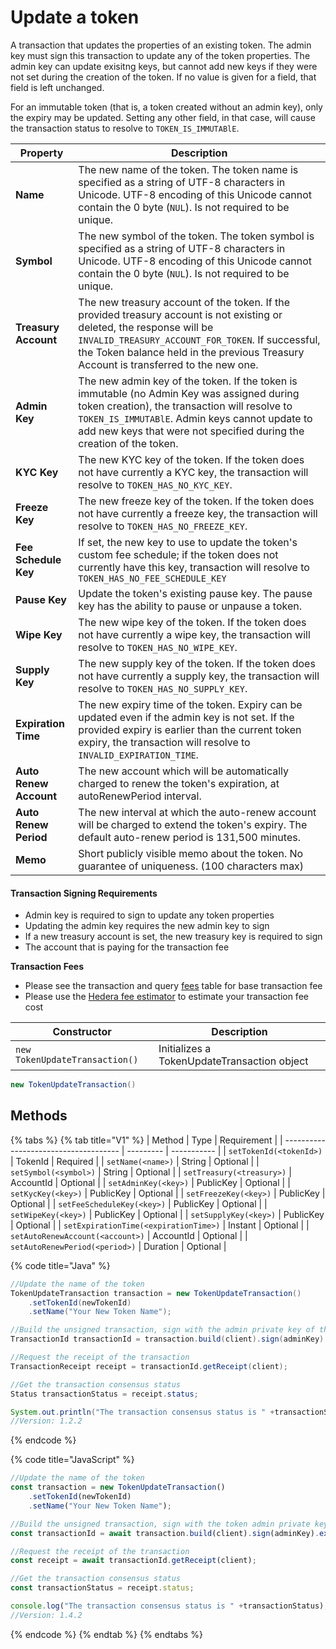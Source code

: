 # Update a token

A transaction that updates the properties of an existing token. The admin key must sign this transaction to update any of the token properties. The admin key can update exisitng keys, but cannot add new keys if they were not set during the creation of the token. If no value is given for a field, that field is left unchanged.

For an immutable token (that is, a token created without an admin key), only the expiry may be updated. Setting any other field, in that case, will cause the transaction status to resolve to `TOKEN_IS_IMMUTABlE`.

| Property               | Description                                                                                                                                                                                                                                                           |
| ---------------------- | --------------------------------------------------------------------------------------------------------------------------------------------------------------------------------------------------------------------------------------------------------------------- |
| **Name**               | The new name of the token. The token name is specified as a string of UTF-8 characters in Unicode. UTF-8 encoding of this Unicode cannot contain the 0 byte (`NUL`). Is not required to be unique.                                                                    |
| **Symbol**             | The new symbol of the token. The token symbol is specified as a string of UTF-8 characters in Unicode. UTF-8 encoding of this Unicode cannot contain the 0 byte (`NUL`). Is not required to be unique.                                                                |
| **Treasury Account**   | The new treasury account of the token. If the provided treasury account is not existing or deleted, the response will be `INVALID_TREASURY_ACCOUNT_FOR_TOKEN`. If successful, the Token balance held in the previous Treasury Account is transferred to the new one.  |
| **Admin Key**          | The new admin key of the token. If the token is immutable (no Admin Key was assigned during token creation), the transaction will resolve to `TOKEN_IS_IMMUTABlE`. Admin keys cannot update to add new keys that were not specified during the creation of the token. |
| **KYC Key**            | The new KYC key of the token. If the token does not have currently a KYC key, the transaction will resolve to `TOKEN_HAS_NO_KYC_KEY`.                                                                                                                                 |
| **Freeze Key**         | The new freeze key of the token. If the token does not have currently a freeze key, the transaction will resolve to `TOKEN_HAS_NO_FREEZE_KEY`.                                                                                                                        |
| **Fee Schedule Key**   | If set, the new key to use to update the token's custom fee schedule; if the token does not currently have this key, transaction will resolve to `TOKEN_HAS_NO_FEE_SCHEDULE_KEY`                                                                                      |
| **Pause Key**          | Update the token's existing pause key. The pause key has the ability to pause or unpause a token.                                                                                                                                                                     |
| **Wipe Key**           | The new wipe key of the token. If the token does not have currently a wipe key, the transaction will resolve to `TOKEN_HAS_NO_WIPE_KEY`.                                                                                                                              |
| **Supply Key**         | The new supply key of the token. If the token does not have currently a supply key, the transaction will resolve to `TOKEN_HAS_NO_SUPPLY_KEY`.                                                                                                                        |
| **Expiration Time**    | The new expiry time of the token. Expiry can be updated even if the admin key is not set. If the provided expiry is earlier than the current token expiry, the transaction will resolve to `INVALID_EXPIRATION_TIME`.                                                 |
| **Auto Renew Account** | The new account which will be automatically charged to renew the token's expiration, at autoRenewPeriod interval.                                                                                                                                                     |
| **Auto Renew Period**  | The new interval at which the auto-renew account will be charged to extend the token's expiry. The default auto-renew period is 131,500 minutes.                                                                                                                      |
| **Memo**               | Short publicly visible memo about the token. No guarantee of uniqueness. (100 characters max)                                                                                                                                                                         |

#### Transaction Signing Requirements

* Admin key is required to sign to update any token properties
* Updating the admin key requires the new admin key to sign
* If a new treasury account is set, the new treasury key is required to sign
* The account that is paying for the transaction fee

**Transaction Fees**

* Please see the transaction and query [fees](../../../../networks/mainnet/fees/#transaction-and-query-fees) table for base transaction fee
* Please use the [Hedera fee estimator](https://hedera.com/fees) to estimate your transaction fee cost

| Constructor                    | Description                                 |
| ------------------------------ | ------------------------------------------- |
| `new TokenUpdateTransaction()` | Initializes a TokenUpdateTransaction object |

```java
new TokenUpdateTransaction()
```

## Methods

{% tabs %}
{% tab title="V1" %}
| Method                                | Type      | Requirement |
| ------------------------------------- | --------- | ----------- |
| `setTokenId(<tokenId>)`               | TokenId   | Required    |
| `setName(<name>)`                     | String    | Optional    |
| `setSymbol(<symbol>)`                 | String    | Optional    |
| `setTreasury(<treasury>)`             | AccountId | Optional    |
| `setAdminKey(<key>)`                  | PublicKey | Optional    |
| `setKycKey(<key>)`                    | PublicKey | Optional    |
| `setFreezeKey(<key>)`                 | PublicKey | Optional    |
| `setFeeScheduleKey(<key>)`            | PublicKey | Optional    |
| `setWipeKey(<key>)`                   | PublicKey | Optional    |
| `setSupplyKey(<key>)`                 | PublicKey | Optional    |
| `setExpirationTime(<expirationTime>)` | Instant   | Optional    |
| `setAutoRenewAccount(<account>)`      | AccountId | Optional    |
| `setAutoRenewPeriod(<period>)`        | Duration  | Optional    |

{% code title="Java" %}
```java
//Update the name of the token
TokenUpdateTransaction transaction = new TokenUpdateTransaction()
    .setTokenId(newTokenId)
    .setName("Your New Token Name");

//Build the unsigned transaction, sign with the admin private key of the token, submit the transaction to a Hedera network
TransactionId transactionId = transaction.build(client).sign(adminKey).execute(client);

//Request the receipt of the transaction
TransactionReceipt receipt = transactionId.getReceipt(client);

//Get the transaction consensus status
Status transactionStatus = receipt.status;

System.out.println("The transaction consensus status is " +transactionStatus);
//Version: 1.2.2
```
{% endcode %}

{% code title="JavaScript" %}
```javascript
//Update the name of the token
const transaction = new TokenUpdateTransaction()
    .setTokenId(newTokenId)
    .setName("Your New Token Name");

//Build the unsigned transaction, sign with the token admin private key of the token, submit the transaction to a Hedera network
const transactionId = await transaction.build(client).sign(adminKey).execute(client);

//Request the receipt of the transaction
const receipt = await transactionId.getReceipt(client);

//Get the transaction consensus status
const transactionStatus = receipt.status;

console.log("The transaction consensus status is " +transactionStatus);
//Version: 1.4.2
```
{% endcode %}
{% endtab %}
{% endtabs %}
